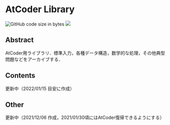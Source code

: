 # AtCoder Library

<p>
<img alt="GitHub code size in bytes" src="https://img.shields.io/github/languages/code-size/Okabe-Junya/AtCoder_library">
<img src="https://img.shields.io/codeclimate/maintainability-percentage/Okabe-Junya/AtCoder_library">
</p>

## Abstract

AtCoder用ライブラリ．標準入力，各種データ構造，数学的な処理，その他典型問題などをアーカイブする．

## Contents

更新中（2022/01/15 目安に作成）

## Other

更新中（2021/12/06 作成，2021/01/30頃にはAtCoder復帰できるようにする）
